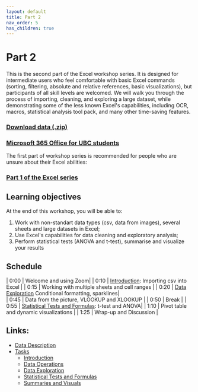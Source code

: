 ```yaml
---
layout: default
title: Part 2 
nav_order: 5
has_children: true
---
```


# Part 2 

This is the second part of the Excel workshop series. It is designed for intermediate users who feel comfortable with basic Excel commands (sorting, filtering, absolute and relative references, basic visualizations), but participants of all skill levels are welcomed. We will walk you through the process of importing, cleaning, and exploring a large dataset, while demonstrating some of the less known Excel's capabilities, including OCR, macros, statistical analysis tool pack, and many other time-saving features.

### [Download data (.zip)](https://github.com/ubc-library-rc/excel/blob/main/content/Data.zip?raw=true)

### [Microsoft 365 Office for UBC students](https://it.ubc.ca/services/desktop-print-services/software-licensing/microsoft-365-office-students)



The first part of workshop series is recommended for people who are unsure about their Excel abilities: 

### [Part 1 of the Excel series](https://ubc-library-rc.github.io/excel/content/part1.html)

## Learning objectives

At the end of this workshop, you will be able to:

1. Work with non-standart data types (csv, data from images), several sheets and large datasets in Excel;
2. Use Excel's capabilities for data cleaning and exploratory analysis;
3. Perform statistical tests (ANOVA and t-test), summarise and visualize your results

## Schedule

| 0:00 | Welcome and using Zoom|
| 0:10 | [Introduction](https://ubc-library-rc.github.io/excel/content/tasks.html#introduction): Importing csv into Excel |
| 0:15 | Working with multiple sheets and cell ranges | 
| 0:20 | [Data Exploration](https://ubc-library-rc.github.io/excel/content/tasks2.html#data-exploration) Conditional formatting, sparklines|   
| 0:45 | Data from the picture, VLOOKUP and XLOOKUP |
| 0:50 | Break |
| 0:55 | [Statistical Tests and Formulas](https://ubc-library-rc.github.io/excel/content/tasks2.html#t-test): t-test and ANOVA|
| 1:10 | Pivot table and dynamic visualizations |
| 1:25 | Wrap-up and Discussion |

## Links:

- [Data Description](https://ubc-library-rc.github.io/excel/content/data-description2.html)
- [Tasks](https://ubc-library-rc.github.io/excel/content/tasks2.html)
  - [Introduction](https://ubc-library-rc.github.io/excel/content/tasks2.html#introduction)
  - [Data Operations](https://ubc-library-rc.github.io/excel/content/tasks2.html#data-operations)
  - [Data Exploration](https://ubc-library-rc.github.io/excel/content/tasks2.html#data-exploration)
  - [Statistical Tests and Formulas](https://ubc-library-rc.github.io/excel/content/tasks2.html#statistical-tests-and-formulas)
  - [Summaries and Visuals](https://ubc-library-rc.github.io/excel/content/tasks2.html#pivot-tables-and-visualizations) 
